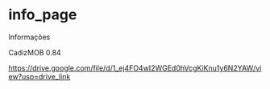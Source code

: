 # info_page
Informações 


CadizMOB 0.84

https://drive.google.com/file/d/1_ej4FO4wI2WGEd0hVcgKiKnu1y6N2YAW/view?usp=drive_link

